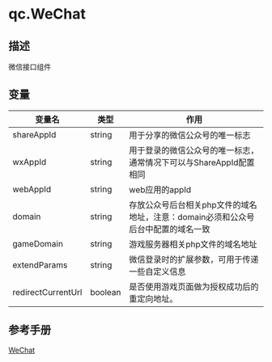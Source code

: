 # qc.WeChat

## 描述
微信接口组件

## 变量
| 变量名         |   类型      |  作用        |
| ------------- |-------------|-------------|
| shareAppId | string | 用于分享的微信公众号的唯一标志 |
| wxAppId | string　| 用于登录的微信公众号的唯一标志，通常情况下可以与ShareAppId配置相同 |
| webAppId | string | web应用的appId |
| domain | string | 存放公众号后台相关php文件的域名地址，注意：domain必须和公众号后台中配置的域名一致 |
| gameDomain | string | 游戏服务器相关php文件的域名地址 |
| extendParams | string | 微信登录时的扩展参数，可用于传递一些自定义信息 |
| redirectCurrentUrl | boolean | 是否使用游戏页面做为授权成功后的重定向地址。 |

## 参考手册
[WeChat](http://docs.zuoyouxi.com/manual/Plugin/Wechat.html)